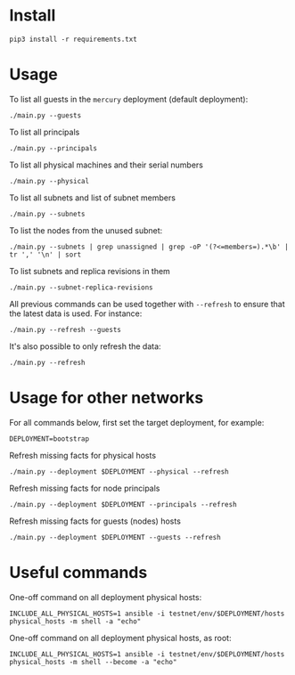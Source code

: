 # Install

```
pip3 install -r requirements.txt
```

# Usage

To list all guests in the `mercury` deployment (default deployment):
```
./main.py --guests
```

To list all principals
```
./main.py --principals
```

To list all physical machines and their serial numbers
```
./main.py --physical
```

To list all subnets and list of subnet members
```
./main.py --subnets
```

To list the nodes from the unused subnet:
```
./main.py --subnets | grep unassigned | grep -oP '(?<=members=).*\b' | tr ',' '\n' | sort
```

To list subnets and replica revisions in them
```
./main.py --subnet-replica-revisions
```

All previous commands can be used together with `--refresh` to ensure that the latest data is used. For instance:
```
./main.py --refresh --guests
```

It's also possible to only refresh the data:
```
./main.py --refresh
```

# Usage for other networks

For all commands below, first set the target deployment, for example:
```
DEPLOYMENT=bootstrap
```

Refresh missing facts for physical hosts
```
./main.py --deployment $DEPLOYMENT --physical --refresh
```

Refresh missing facts for node principals
```
./main.py --deployment $DEPLOYMENT --principals --refresh
```

Refresh missing facts for guests (nodes) hosts
```
./main.py --deployment $DEPLOYMENT --guests --refresh
```

# Useful commands

One-off command on all deployment physical hosts:
```
INCLUDE_ALL_PHYSICAL_HOSTS=1 ansible -i testnet/env/$DEPLOYMENT/hosts physical_hosts -m shell -a "echo"
```

One-off command on all deployment physical hosts, as root:
```
INCLUDE_ALL_PHYSICAL_HOSTS=1 ansible -i testnet/env/$DEPLOYMENT/hosts physical_hosts -m shell --become -a "echo"
```

